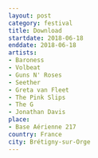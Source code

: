 ```yaml
---
layout: post
category: festival
title: Download
startdate: 2018-06-18
enddate: 2018-06-18
artists: 
- Baroness
- Volbeat
- Guns N' Roses
- Seether
- Greta van Fleet
- The Pink Slips
- The G
- Jonathan Davis
place: 
- Base Aérienne 217
country: France
city: Brétigny-sur-Orge
---
```


